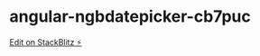 # angular-ngbdatepicker-cb7puc

[Edit on StackBlitz ⚡️](https://stackblitz.com/edit/angular-ngbdatepicker-cb7puc)